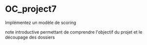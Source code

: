 # OC_project7
 Implémentez un modèle de scoring

 note introductive permettant de comprendre l'objectif du projet et le découpage des dossiers
